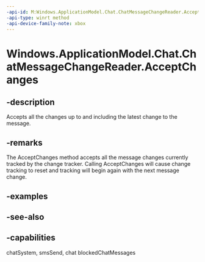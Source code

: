 ```yaml
---
-api-id: M:Windows.ApplicationModel.Chat.ChatMessageChangeReader.AcceptChanges
-api-type: winrt method
-api-device-family-note: xbox
---
```


<!-- Method syntax
public void AcceptChanges()
-->

# Windows.ApplicationModel.Chat.ChatMessageChangeReader.AcceptChanges

## -description
Accepts all the changes up to and including the latest change to the message.

## -remarks
The AcceptChanges method accepts all the message changes currently tracked by the change tracker. Calling AcceptChanges will cause change tracking to reset and tracking will begin again with the next message change.

## -examples

## -see-also


## -capabilities
chatSystem, smsSend, chat
blockedChatMessages
